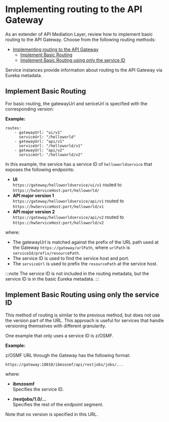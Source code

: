# Implementing routing to the API Gateway

As an extender of API Mediation Layer, review how to implement basic routing to the API Gateway. Choose from the following routing methods:

- [Implementing routing to the API Gateway](#implementing-routing-to-the-api-gateway)
  - [Implement Basic Routing](#implement-basic-routing)
  - [Implement Basic Routing using only the service ID](#implement-basic-routing-using-only-the-service-id)


Service instances provide information about routing to the API Gateway via Eureka metadata.

## Implement Basic Routing

For basic routing, the gatewayUrl and sericeUrl is specified with the corresponding version:

**Example:**

    routes:
        - gatewayUrl: "ui/v1"
          serviceUrl: "/helloworld"
        - gatewayUrl: "api/v1"
          serviceUrl: "/helloworld/v1"
        - gatewayUrl: "api/v2"
          serviceUrl: "/helloworld/v2"

In this example, the service has a service ID of `helloworldservice` that exposes the following endpoints:

* **UI**  
 `https://gateway/helloworldservice/ui/v1` routed to `https://hwServiceHost:port/helloworld/`
* **API major version 1**  
 `https://gateway/helloworldservice/api/v1` routed to `https://hwServiceHost:port/helloworld/v1`
* **API major version 2**  
  `https://gateway/helloworldservice/api/v2` routed to `https://hwServiceHost:port/helloworld/v2`

where:

* The gatewayUrl is matched against the prefix of the URL path used at the Gateway `https://gateway/urlPath`, where `urlPath` is `serviceId/prefix/resourcePath`.
* The service ID is used to find the service host and port.
* The `serviceUrl` is used to prefix the `resourcePath` at the service host.

:::note
The service ID is not included in the routing metadata, but the service ID is in the basic Eureka metadata.
:::

## Implement Basic Routing using only the service ID

This method of routing is similar to the previous method, but does not use the version part of the URL. This approach is useful for services that handle versioning themselves with different granularity.

One example that only uses a service ID is z/OSMF.

**Example:**

z/OSMF URL through the Gateway has the following format:

 `https://gateway:10010/ibmzosmf/api/restjobs/jobs/...`

where:

* **ibmzosmf**  
Specifies the service ID.

* **/restjobs/1.0/...**  
Specifies the rest of the endpoint segment.

Note that no version is specified in this URL.
